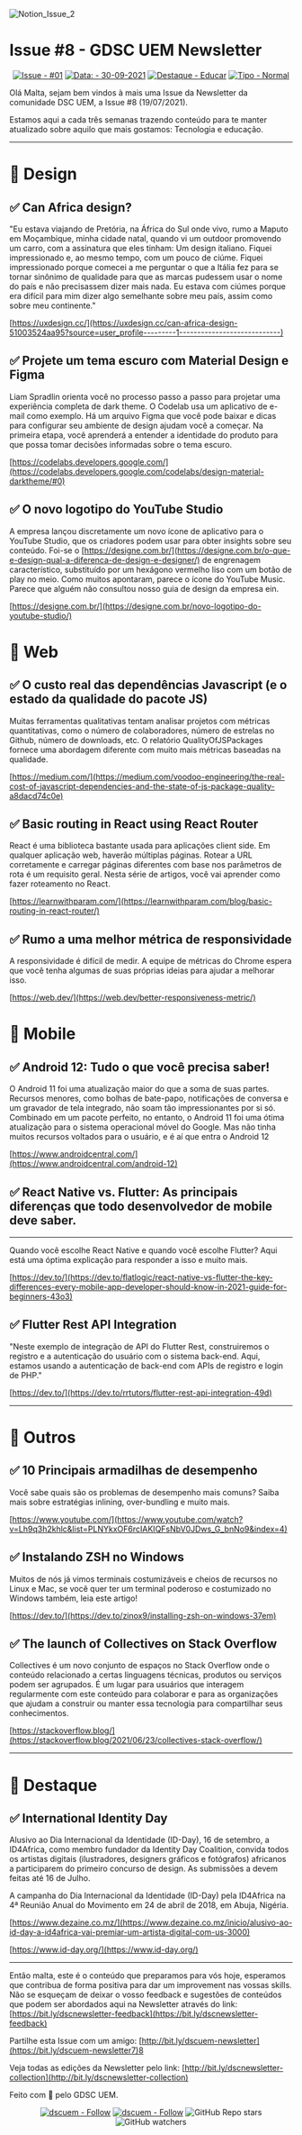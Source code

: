 ![Notion_Issue_2](https://user-images.githubusercontent.com/50568515/130361788-3e8584d4-a165-45ca-a290-8e8951ba53b0.png)

# **Issue #8 - GDSC UEM Newsletter**

<span align="center">

[![Issue - #01](https://img.shields.io/badge/Issue-%2301-2ea44f)](https://https://github.com/DSC-Eduardo-Mondlane-University/newsletter/tree/main/2021/)
[![Data: - 30-09-2021](https://img.shields.io/badge/Data%3A-30--09--2021-brightgreen)](https://https://github.com/DSC-Eduardo-Mondlane-University/newsletter/tree/main/2021/)
[![Destaque - Educar](https://img.shields.io/badge/Destaque-Educar-yellow)](https://https://github.com/DSC-Eduardo-Mondlane-University/newsletter/tree/main/2021/) [![Tipo  - Normal](https://img.shields.io/badge/Tipo_-Normal-blue)](https://https://github.com/DSC-Eduardo-Mondlane-University/newsletter/tree/main/2021/)

</span>

Olá Malta, sejam bem vindos à mais uma Issue da Newsletter da comunidade DSC UEM, a Issue #8 (19/07/2021).

Estamos aqui a cada três semanas trazendo conteúdo para te manter atualizado sobre aquilo que mais gostamos: Tecnologia e educação.

---

# 🎯 Design

## ✅ Can Africa design?

"Eu estava viajando de Pretória, na África do Sul onde vivo, rumo a Maputo em Moçambique, minha cidade natal, quando vi um outdoor promovendo um carro, com a assinatura que eles tinham: Um design italiano. Fiquei impressionado e, ao mesmo tempo, com um pouco de ciúme. Fiquei impressionado porque comecei a me perguntar o que a Itália fez para se tornar sinônimo de qualidade para que as marcas pudessem usar o nome do país e não precisassem dizer mais nada. Eu estava com ciúmes porque era difícil para mim dizer algo semelhante sobre meu país, assim como sobre meu continente."

[https://uxdesign.cc/](https://uxdesign.cc/can-africa-design-51003524aa95?source=user_profile---------1----------------------------)

## ✅ Projete um tema escuro com Material Design e Figma

Liam Spradlin orienta você no processo passo a passo para projetar uma experiência completa de dark theme. O Codelab usa um aplicativo de e-mail como exemplo. Há um arquivo Figma que você pode baixar e dicas para configurar seu ambiente de design ajudam você a começar. Na primeira etapa, você aprenderá a entender a identidade do produto para que possa tomar decisões informadas sobre o tema escuro.

[https://codelabs.developers.google.com/](https://codelabs.developers.google.com/codelabs/design-material-darktheme/#0)

## ✅ **O novo logotipo do YouTube Studio**

A empresa lançou discretamente um novo ícone de aplicativo para o YouTube Studio, que os criadores podem usar para obter insights sobre seu conteúdo. Foi-se o [https://designe.com.br/](https://designe.com.br/o-que-e-design-qual-a-diferenca-de-design-e-designer/) de engrenagem característico, substituído por um hexágono vermelho liso com um botão de play no meio. Como muitos apontaram, parece o ícone do YouTube Music. Parece que alguém não consultou nosso guia de design da empresa ein.

[https://designe.com.br/](https://designe.com.br/novo-logotipo-do-youtube-studio/)

# 🎯 Web

## ✅ O custo real das dependências Javascript (e o estado da qualidade do pacote JS)

Muitas ferramentas qualitativas tentam analisar projetos com métricas quantitativas, como o número de colaboradores, número de estrelas no Github, número de downloads, etc. O relatório QualityOfJSPackages fornece uma abordagem diferente com muito mais métricas baseadas na qualidade.

[https://medium.com/](https://medium.com/voodoo-engineering/the-real-cost-of-javascript-dependencies-and-the-state-of-js-package-quality-a8dacd74c0e)

## ✅ Basic routing in React using React Router

React é uma biblioteca bastante usada para aplicações client side. Em qualquer aplicação web, haverão múltiplas páginas. Rotear a URL corretamente e carregar páginas diferentes com base nos parâmetros de rota é um requisito geral. Nesta série de artigos, você vai aprender como fazer roteamento no React.

[https://learnwithparam.com/](https://learnwithparam.com/blog/basic-routing-in-react-router/)

## ✅ Rumo a uma melhor métrica de responsividade

A responsividade é difícil de medir. A equipe de métricas do Chrome espera que você tenha algumas de suas próprias ideias para ajudar a melhorar isso.

[https://web.dev/](https://web.dev/better-responsiveness-metric/)

# 🎯 Mobile

## ✅ Android 12: Tudo o que você precisa saber!

O Android 11 foi uma atualização maior do que a soma de suas partes. Recursos menores, como bolhas de bate-papo, notificações de conversa e um gravador de tela integrado, não soam tão impressionantes por si só. Combinado em um pacote perfeito, no entanto, o Android 11 foi uma ótima atualização para o sistema operacional móvel do Google. Mas não tinha muitos recursos voltados para o usuário, e é aí que entra o Android 12

[https://www.androidcentral.com/](https://www.androidcentral.com/android-12)

## ✅ React Native vs. Flutter: As principais diferenças que todo desenvolvedor de mobile deve saber.

---

Quando você escolhe React Native e quando você escolhe Flutter? Aqui está uma óptima explicação para responder a isso e muito mais.

[https://dev.to/](https://dev.to/flatlogic/react-native-vs-flutter-the-key-differences-every-mobile-app-developer-should-know-in-2021-guide-for-beginners-43o3)

## ✅ Flutter Rest API Integration

"Neste exemplo de integração de API do Flutter Rest, construiremos o registro e a autenticação do usuário com o sistema back-end. Aqui, estamos usando a autenticação de back-end com APIs de registro e login de PHP."

[https://dev.to/](https://dev.to/rrtutors/flutter-rest-api-integration-49d)

---

# 🎯 Outros

## ✅ 10 Principais armadilhas de desempenho

Você sabe quais são os problemas de desempenho mais comuns? Saiba mais sobre estratégias inlining, over-bundling e muito mais.

[https://www.youtube.com/](https://www.youtube.com/watch?v=Lh9q3h2khlc&list=PLNYkxOF6rcIAKIQFsNbV0JDws_G_bnNo9&index=4)

## ✅ Instalando ZSH no Windows

Muitos de nós já vimos terminais costumizáveis e cheios de recursos no Linux e Mac, se você quer ter um terminal poderoso e costumizado no Windows também, leia este artigo!

[https://dev.to/](https://dev.to/zinox9/installing-zsh-on-windows-37em)

## ✅ The launch of Collectives on Stack Overflow

Collectives é um novo conjunto de espaços no Stack Overflow onde o conteúdo relacionado a certas linguagens técnicas, produtos ou serviços podem ser agrupados. É um lugar para usuários que interagem regularmente com este conteúdo para colaborar e para as organizações que ajudam a construir ou manter essa tecnologia para compartilhar seus conhecimentos.

[https://stackoverflow.blog/](https://stackoverflow.blog/2021/06/23/collectives-stack-overflow/)

---

# 🎯 Destaque

## ✅ International Identity Day

Alusivo ao Dia Internacional da Identidade (ID-Day), 16 de setembro, a ID4Africa, como membro fundador da Identity Day Coalition, convida todos os artistas digitais (ilustradores, designers gráficos e fotógrafos) africanos a participarem do primeiro concurso de design. As submissões a devem feitas até 16 de Julho.

A campanha do Dia Internacional da Identidade (ID-Day) pela ID4Africa na 4ª Reunião Anual do Movimento em 24 de abril de 2018, em Abuja, Nigéria.

[https://www.dezaine.co.mz/](https://www.dezaine.co.mz/inicio/alusivo-ao-id-day-a-id4africa-vai-premiar-um-artista-digital-com-us-3000)

[https://www.id-day.org/](https://www.id-day.org/)

---

Então malta, este é o conteúdo que preparamos para vós hoje, esperamos que contribua de forma positiva para dar um improvement nas vossas skills. Não se esqueçam de deixar o vosso feedback e sugestões de conteúdos que podem ser abordados aqui na Newsletter através do link: [https://bit.ly/dscnewsletter-feedback](https://bit.ly/dscnewsletter-feedback)

Partilhe esta Issue com um amigo: [http://bit.ly/dscuem-newsletter](https://bit.ly/dscuem-newsletter7)8

Veja todas as edições da Newsletter pelo link: [http://bit.ly/dscnewsletter-collection](http://bit.ly/dscnewsletter-collection)

Feito com 💙 pelo GDSC UEM.
<p align="center">
  <a href="https://twitter.com/dscuem"><img src="https://img.shields.io/badge/dscuem-Follow-1DA1F2?logo=Twitter" alt="dscuem - Follow"></a>
  <a href="https://instagram.com/dscuem"><img src="https://img.shields.io/badge/dscuem-Follow-E4405F?logo=Instagram" alt="dscuem - Follow"></a>
  <img alt="GitHub Repo stars" src="https://img.shields.io/github/stars/DSC-Eduardo-Mondlane-University/newsletter?style=social">
  <img alt="GitHub watchers" src="https://img.shields.io/github/watchers/DSC-Eduardo-Mondlane-University/newsletter?style=social">

</p>
